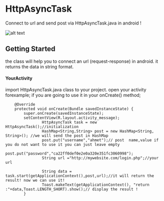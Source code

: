 
# HttpAsyncTask

Connect to url and send post via HttpAsyncTask.java  in android !


![alt text](https://user-images.githubusercontent.com/3717312/28491871-d49c365a-6f00-11e7-8350-3a7141c9ef90.png)

## Getting Started

the class will help you to connect an url (request-response) in android. it returns the data in string format.
#### YourActivity

import HttpAsyncTask.java class to your project.
open your activity forexample; if you are going to use it in your onCreate() method;
```
    @Override
    protected void onCreate(Bundle savedInstanceState) {
        super.onCreate(savedInstanceState);
        setContentView(R.layout.activity_message);
                HttpAsyncTask task = new HttpAsyncTask();//initialization
                HashMap<String,String> post = new HashMap<String, String>(); //we will send the post in HashMap
                post.put("username","ahmet");// post  name,value if you do not want to use it you can just leave empty
                post.put("password","ca22ff0def0e2e0a320e351fc3060998");
                String url ="http://mywebsite.com/login.php";//your url

                String data = task.start(getApplicationContext(),post,url);//it will return the result! now we can use it!
                Toast.makeText(getApplicationContext(), "return :"+data,Toast.LENGTH_SHORT).show();// display the result !
        }
```
